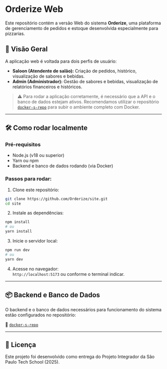 # Orderize Web

Este repositório contém a versão Web do sistema **Orderize**, uma plataforma de gerenciamento de pedidos e estoque desenvolvida especialmente para pizzarias.

## 🚀 Visão Geral

A aplicação web é voltada para dois perfis de usuário:

- **Saloon (Atendente de salão):** Criação de pedidos, histórico, visualização de sabores e bebidas.
- **Admin (Administrador):** Gestão de sabores e bebidas, visualização de relatórios financeiros e históricos.

> ⚠️ Para rodar a aplicação corretamente, é necessário que a API e o banco de dados estejam ativos. Recomendamos utilizar o repositório [`docker-s-repo`](https://github.com/Orderize/docker-s-repo) para subir o ambiente completo com Docker.

---

## 🛠️ Como rodar localmente

### Pré-requisitos

- Node.js (v18 ou superior)
- Yarn ou npm
- Backend e banco de dados rodando (via Docker)

### Passos para rodar:

1. Clone este repositório:

```bash
git clone https://github.com/Orderize/site.git
cd site
```

2. Instale as dependências:

```bash
npm install
# ou
yarn install
```

3. Inicie o servidor local:

```bash
npm run dev
# ou
yarn dev
```

4. Acesse no navegador:  
`http://localhost:5173` ou conforme o terminal indicar.

---

## 📦 Backend e Banco de Dados

O backend e o banco de dados necessários para funcionamento do sistema estão configurados no repositório:

🔗 [`docker-s-repo`](https://github.com/Orderize/docker-s-repo)

---

## 📄 Licença

Este projeto foi desenvolvido como entrega do Projeto Integrador da São Paulo Tech School (2025).

